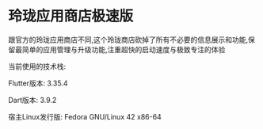 # 玲珑应用商店极速版

跟官方的玲珑应用商店不同,这个玲珑商店砍掉了所有不必要的信息展示和功能,保留最简单的应用管理与升级功能,注重超快的启动速度与极致专注的体验

当前使用的技术栈:

Flutter版本: 3.35.4

Dart版本: 3.9.2

宿主Linux发行版: Fedora GNU/Linux 42 x86-64
